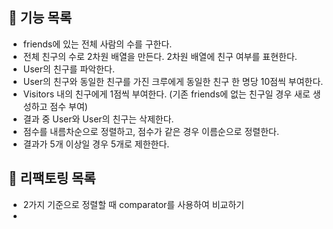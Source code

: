 ## 📖 기능 목록

- friends에 있는 전체 사람의 수를 구한다.
- 전체 친구의 수로 2차원 배열을 만든다. 2차원 배열에 친구 여부를 표현한다.
- User의 친구를 파악한다.
- User의 친구와 동일한 친구를 가진 크루에게 동일한 친구 한 명당 10점씩 부여한다.
- Visitors 내의 친구에게 1점씩 부여한다. (기존 friends에 없는 친구일 경우 새로 생성하고 점수 부여)
- 결과 중 User와 User의 친구는 삭제한다.
- 점수를 내름차순으로 정렬하고, 점수가 같은 경우 이름순으로 정렬한다.
- 결과가 5개 이상일 경우 5개로 제한한다.

## 📌 리팩토링 목록

- 2가지 기준으로 정렬할 때 comparator를 사용하여 비교하기
- 
